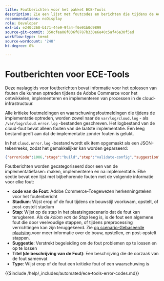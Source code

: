 ```yaml
---
title: Foutberichten voor het pakket ECE-Tools
description: Zie een lijst met foutcodes en berichten die tijdens de Adobe Commerce kunnen optreden bij het ontwikkelen, implementeren en implementeren van processen in de cloud-infrastructuur.
recommendations: noDisplay
role: Developer
exl-id: e240c268-b171-44e9-9fa4-f0e91b0d9899
source-git-commit: 350cfea06f036f0787b330e6e40c5af46a30f5ad
workflow-type: tm+mt
source-wordcount: '248'
ht-degree: 0%

---
```


# Foutberichten voor ECE-Tools

Deze naslaggids voor foutberichten bevat informatie voor het oplossen van fouten die kunnen optreden tijdens de Adobe Commerce voor het ontwikkelen, implementeren en implementeren van processen in de cloud-infrastructuur.

Alle kritieke foutmeldingen en waarschuwingsfoutmeldingen die tijdens de implementatie optreden, worden zowel naar de `var/log/cloud.log` - als `/var/log/cloud.error.log` -bestanden geschreven. Het logbestand van de cloud-fout bevat alleen fouten van de laatste implementatie. Een leeg bestand geeft aan dat de implementatie zonder fouten is gelukt.

In het `cloud.error.log` -bestand wordt elk item opgemaakt als een JSON-tekenreeks, zodat het gemakkelijker kan worden geparseerd:

```json
{"errorCode":1006,"stage":"build","step":"validate-config","suggestion":"No stores/website/locales found in config.php\n  To speed up the deploy process do the following:\n  1. Using SSH, log in to your Magento Cloud account\n  2. Run \"php ./vendor/bin/ece-tools config:dump\"\n  3. Using SCP, copy the app/etc/config.php file to your local repository\n  4. Add, commit, and push your changes to the app/etc/config.php file","title":"The configured state is not ideal","type":"warning"}
```

Foutberichten worden gecategoriseerd door een van de implementatiefasen: maken, implementeren en na implementatie. Elke sectie bevat een lijst met bijbehorende fouten met de volgende informatie voor elke fout:

- **code van de Fout**: Adobe Commerce-Toegewezen herkenningsteken voor het foutenbericht
- **Stadium**: Wijst erop of de fout tijdens de bouwstijl voorkwam, opstelt, of post-opstelt stadium
- **Stap**: Wijst op de stap in het plaatsingsscenario dat de fout kan terugkeren. Als de _kolom van de Stap_ leeg is, is de fout een algemene fout die door veelvoudige stappen, of tijdens preprocessing verrichtingen kan zijn teruggekeerd. Zie [ op scenario-Gebaseerde plaatsing ](../deploy/scenario-based.md) voor meer informatie over de bouw, opstellen, en post-opstelt stappen.
- **Suggestie**: Verstrekt begeleiding om de fout problemen op te lossen en op te lossen
- **Titel (de beschrijving van de Fout)**: Een beschrijving die de oorzaak van de fout samenvat
- **Type**: Wijst erop of de fout een kritieke fout of een waarschuwing is

{{$include /help/_includes/automated/ece-tools-error-codes.md}}
